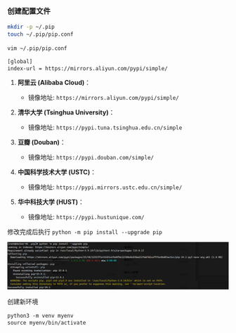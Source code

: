 
### 创建配置文件

```sh
mkdir -p ~/.pip
touch ~/.pip/pip.conf
```

`vim ~/.pip/pip.conf`

```
[global]
index-url = https://mirrors.aliyun.com/pypi/simple/
```

1. **阿里云 (Alibaba Cloud)**：
    
    - 镜像地址: `https://mirrors.aliyun.com/pypi/simple/`
2. **清华大学 (Tsinghua University)**：
    
    - 镜像地址: `https://pypi.tuna.tsinghua.edu.cn/simple`
3. **豆瓣 (Douban)**：
    
    - 镜像地址: `https://pypi.douban.com/simple/`
4. **中国科学技术大学 (USTC)**：
    
    - 镜像地址: `https://pypi.mirrors.ustc.edu.cn/simple/`
5. **华中科技大学 (HUST)**：
    
    - 镜像地址: `https://pypi.hustunique.com/`


修改完成后执行 `python -m pip install --upgrade pip`

![pip升级](images/Pasted%20image%2020240624212114.png)



创建新环境

```
python3 -m venv myenv
source myenv/bin/activate
```

